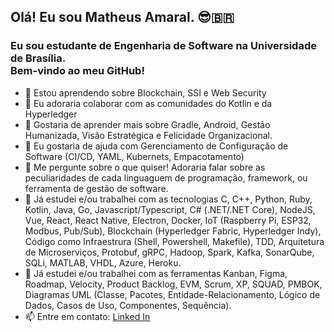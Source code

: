 ## Olá! Eu sou Matheus Amaral. 😎🇧🇷

### Eu sou estudante de Engenharia de Software na Universidade de Brasília.<br> Bem-vindo ao meu GitHub!

- 🌱 Estou aprendendo sobre Blockchain, SSI e Web Security
- 👯 Eu adoraria colaborar com as comunidades do Kotlin e da Hyperledger
- 🎯 Gostaria de aprender mais sobre Gradle, Android, Gestão Humanizada, Visão Estratégica e Felicidade Organizacional.
- 🤔 Eu gostaria de ajuda com Gerenciamento de Configuração de Software (CI/CD, YAML, Kubernets, Empacotamento)
- 💬 Me pergunte sobre o que quiser! Adoraria falar sobre as peculiaridades de cada linguaguem de programação, framework, ou ferramenta de gestão de software.
- 📎 Já estudei e/ou trabalhei com as tecnologias C, C++, Python, Ruby, Kotlin, Java, Go, Javascript/Typescript, C# (.NET/.NET Core), NodeJS, Vue, React, React Native, Electron, Docker, IoT (Raspberry Pi, ESP32, Modbus, Pub/Sub), Blockchain (Hyperledger Fabric, Hyperledger Indy), Código como Infraestrura (Shell, Powershell, Makefile), TDD, Arquitetura de Microserviços, Protobuf, gRPC, Hadoop, Spark, Kafka, SonarQube, SQLi, MATLAB, VHDL, Azure, Heroku.
- 🤝 Já estudei e/ou trabalhei com as ferramentas Kanban, Figma, Roadmap, Velocity, Product Backlog, EVM, Scrum, XP, SQUAD, PMBOK, Diagramas UML (Classe, Pacotes, Entidade-Relacionamento, Lógico de Dados, Casos de Uso, Componentes, Sequência).
-  📫 Entre em contato: [Linked In](www.linkedin.com/in/matheusamaralm)



<!--
**Matheus-AM/Matheus-AM** is a ✨ _special_ ✨ repository because its `README.md` (this file) appears on your GitHub profile.


### I'm Matheus Amaral, Software Engineering student at the University of Brasília.<br> Welcome to my GitHub! (en-US)
- 🔭 I’m currently working on ...
- 🌱 I’m currently learning ...
- 👯 I’m looking to collaborate on ...
- 🤔 I’m looking for help with ...
- 💬 Ask me about ...
- 📫 How to reach me: ...
- 😄 Pronouns: ...
- ⚡ Fun fact: ...



Here are some ideas to get you started:

-->
